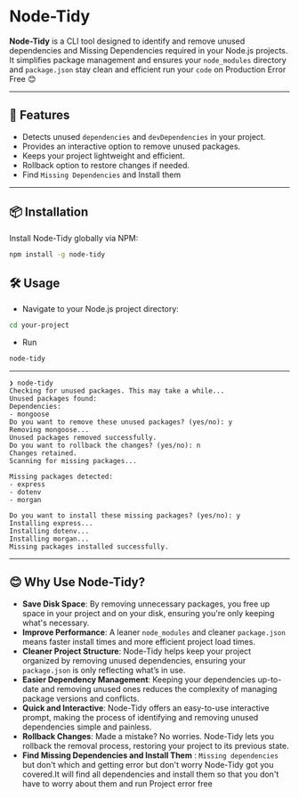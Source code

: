 # Node-Tidy

**Node-Tidy** is a CLI tool designed to identify and remove unused dependencies and Missing Dependencies required in your Node.js projects. It simplifies package management and ensures your `node_modules` directory and `package.json` stay clean and efficient run your `code` on Production Error Free 😊

---

## 🚀 Features

- Detects unused `dependencies` and `devDependencies` in your project.
- Provides an interactive option to remove unused packages.
- Keeps your project lightweight and efficient.
- Rollback option to restore changes if needed.
- Find `Missing Dependencies` and Install them

---

## 📦 Installation

Install Node-Tidy globally via NPM:

```bash
npm install -g node-tidy
```

## 🛠️ Usage

- Navigate to your Node.js project directory:

```bash
cd your-project
```

- Run

```bash
node-tidy
```

---

```
❯ node-tidy
Checking for unused packages. This may take a while...
Unused packages found:
Dependencies:
- mongoose
Do you want to remove these unused packages? (yes/no): y
Removing mongoose...
Unused packages removed successfully.
Do you want to rollback the changes? (yes/no): n
Changes retained.
Scanning for missing packages...

Missing packages detected:
- express
- dotenv
- morgan

Do you want to install these missing packages? (yes/no): y
Installing express...
Installing dotenv...
Installing morgan...
Missing packages installed successfully.

```

---

## 😊 Why Use Node-Tidy?

- **Save Disk Space**: By removing unnecessary packages, you free up space in your project and on your disk, ensuring you're only keeping what's necessary.
- **Improve Performance**: A leaner `node_modules` and cleaner `package.json` means faster install times and more efficient project load times.
- **Cleaner Project Structure**: Node-Tidy helps keep your project organized by removing unused dependencies, ensuring your `package.json` is only reflecting what’s in use.
- **Easier Dependency Management**: Keeping your dependencies up-to-date and removing unused ones reduces the complexity of managing package versions and conflicts.
- **Quick and Interactive**: Node-Tidy offers an easy-to-use interactive prompt, making the process of identifying and removing unused dependencies simple and painless.
- **Rollback Changes**: Made a mistake? No worries. Node-Tidy lets you rollback the removal process, restoring your project to its previous state.
- **Find Missing Dependencies and Install Them** : `Missing dependencies` but don't which and getting error but don't worry Node-Tidy got you covered.It will find all dependencies and install them so that you don't have to worry about them and run Project error free

